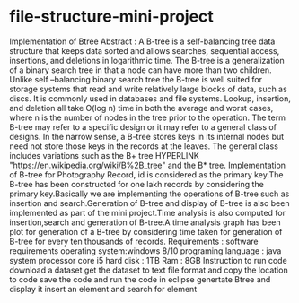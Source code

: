 # file-structure-mini-project
Implementation of Btree
Abstract : A B-tree is a self-balancing tree data structure that keeps data sorted and allows searches, sequential access, insertions, and deletions in logarithmic time. The B-tree is a generalization of a binary search tree in that a node can have more than two children. Unlike self –balancing binary search tree the B-tree is well suited for storage systems that read and write relatively large blocks of data, such as discs. It is commonly used in databases and file systems. Lookup, insertion, and deletion all take O(log n) time in both the average and worst cases, where n is the number of nodes in the tree prior to the operation.
The term B-tree may refer to a specific design or it may refer to a general class of designs. In the narrow sense, a B-tree stores keys in its internal nodes but need not store those keys in the records at the leaves. The  general  class  includes  variations  such  as  the B+  tree HYPERLINK "https://en.wikipedia.org/wiki/B%2B_tree" and  the B* tree.
Implementation of B-tree for Photography Record, id is considered as the primary key.The B-tree has been constructed for one lakh records by considering the primary key.Basically we are implementing the operations of B-tree such as insertion and search.Generation of B-tree and display of B-tree is also been implemented as part of the mini project.Time analysis is also computed for insertion,search and generation of B-tree.A time analysis graph has been plot for generation of a B-tree by considering time taken for generation of B-tree for every  ten thousands of records.
Requirements : software requirements operating system:windows 8/10 programing language : java 
system processor core i5
hard disk : 1TB
Ram : 8GB
Instruction to run code
download a dataset
get the dataset to text file format and copy the location to code
save the code and run the code in eclipse
genertate Btree and display it
insert an element and search for element



